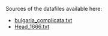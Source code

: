 Sources of the datafiles available here:
* [bulgaria_complicata.txt](https://www.balcanicaucaso.org/aree/Bulgaria/Elezioni-in-Bulgaria-per-Borisov-una-vittoria-complicata-232015)
* [Head_1666.txt](https://quod.lib.umich.edu/e/eebo/A43147.0001.001)